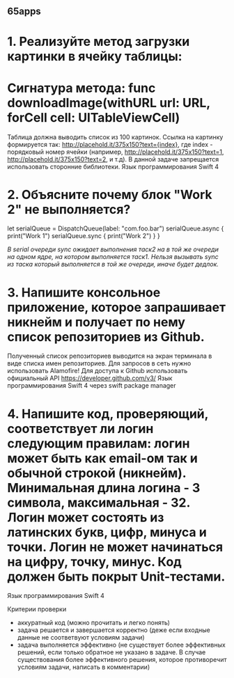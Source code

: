 ## 65apps

# 1. Реализуйте метод загрузки картинки в ячейку таблицы: 
# Сигнатура метода: func downloadImage(withURL url: URL, forCell cell: UITableViewCell) 

Таблица должна выводить список из 100 картинок. Ссылка на картинку формируется так: http://placehold.it/375x150?text={index}, где index - порядковый номер ячейки (например, http://placehold.it/375x150?text=1, http://placehold.it/375x150?text=2, и т.д). 
В данной задаче запрещается использовать сторонние библиотеки. 
Язык программирования Swift 4 


# 2. Объясните почему блок "Work 2" не выполняется? 
let serialQueue = DispatchQueue(label: "com.foo.bar") 
serialQueue.async { 
print("Work 1") 
serialQueue.sync { 
print("Work 2") 
} 
} 

*В serial очереди sync ожидает выполнения таск2 на в той же очереди на одном ядре, на котором выполняется таск1.
Нельзя вызывать sync из таска который выполняется в той же очереди, иначе будет дедлок.*

# 3. Напишите консольное приложение, которое запрашивает никнейм и получает по нему список репозиториев из Github. 
Полученный список репозиториев выводится на экран терминала в виде списка имен репозиториев. 
Для запросов в сеть нужно использовать Alamofire! 
Для доступа к Github использовать официальный API https://developer.github.com/v3/ 
Язык программирования Swift 4 
через swift package manager 

# 4. Напишите код, проверяющий, соответствует ли логин следующим правилам: логин может быть как email-ом так и обычной строкой (никнейм). Минимальная длина логина - 3 символа, максимальная - 32. Логин может состоять из латинских букв, цифр, минуса и точки. Логин не может начинаться на цифру, точку, минус. Код должен быть покрыт Unit-тестами. 
Язык программирования Swift 4 


Критерии проверки 
- аккуратный код (можно прочитать и легко понять) 
- задача решается и завершается корректно (деже если входные данные не соответвуют условиям задачи) 
- задача выполняется эффективно (не существует более эффективных решений, если только обратное не указано в задаче. В случае существования более эффективного решения, которое противоречит условиям задачи, написать в комментарии)
